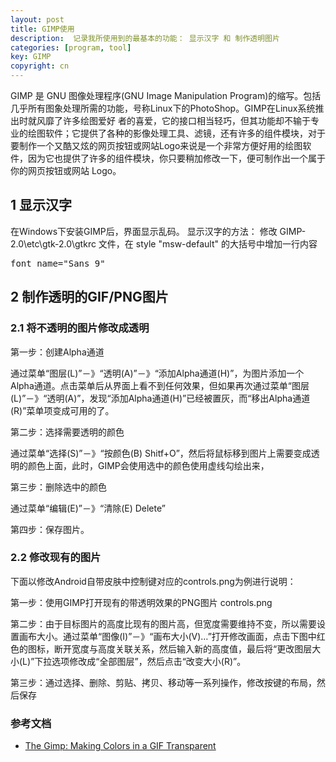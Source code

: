```yaml
---
layout: post
title: GIMP使用
description:  记录我所使用到的最基本的功能： 显示汉字 和 制作透明图片
categories: [program, tool]
key: GIMP
copyright: cn
---
```

GIMP 是 GNU 图像处理程序(GNU Image Manipulation Program)的缩写。包括几乎所有图象处理所需的功能，号称Linux下的PhotoShop。GIMP在Linux系统推出时就风靡了许多绘图爱好 者的喜爱，它的接口相当轻巧，但其功能却不输于专业的绘图软件；它提供了各种的影像处理工具、滤镜，还有许多的组件模块，对于要制作一个又酷又炫的网页按钮或网站Logo来说是一个非常方便好用的绘图软件，因为它也提供了许多的组件模块，你只要稍加修改一下，便可制作出一个属于你的网页按钮或网站 Logo。

## 1 显示汉字

在Windows下安装GIMP后，界面显示乱码。 显示汉字的方法：
修改 GIMP-2.0\etc\gtk-2.0\gtkrc 文件，在 style "msw-default" 的大括号中增加一行内容
<pre>
font_name="Sans 9"
</pre>


## 2 制作透明的GIF/PNG图片

### 2.1 将不透明的图片修改成透明

第一步：创建Alpha通道

通过菜单“图层(L)”－》“透明(A)”－》“添加Alpha通道(H)”，为图片添加一个Alpha通道。点击菜单后从界面上看不到任何效果，但如果再次通过菜单“图层(L)”－》“透明(A)”，发现“添加Alpha通道(H)”已经被置灰，而“移出Alpha通道(R)”菜单项变成可用的了。

第二步：选择需要透明的颜色

通过菜单“选择(S)”－》“按颜色(B)  Shitf+O”，然后将鼠标移到图片上需要变成透明的颜色上面，此时，GIMP会使用选中的颜色使用虚线勾绘出来，

第三步：删除选中的颜色

通过菜单“编辑(E)”－》“清除(E)  Delete”

第四步：保存图片。

### 2.2 修改现有的图片

下面以修改Android自带皮肤中控制键对应的controls.png为例进行说明：

第一步：使用GIMP打开现有的带透明效果的PNG图片 controls.png

第二步：由于目标图片的高度比现有的图片高，但宽度需要维持不变，所以需要设置画布大小。通过菜单“图像(I)”－》“画布大小(V)…”打开修改画面，点击下图中红色的图标，断开宽度与高度关联关系，然后输入新的高度值，最后将“更改图层大小(L)”下拉选项修改成“全部图层”，然后点击“改变大小(R)”。

第三步：通过选择、删除、剪贴、拷贝、移动等一系列操作，修改按键的布局，然后保存


### 参考文档

* [The Gimp: Making Colors in a GIF Transparent](http://aplawrence.com/Linux/crousegif.html)




